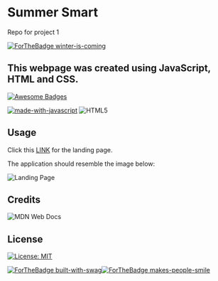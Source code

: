 # Summer Smart
Repo for project 1

[![ForTheBadge winter-is-coming](http://ForTheBadge.com/images/badges/winter-is-coming.svg)](http://ForTheBadge.com)


## This webpage was created using JavaScript, HTML and CSS.
[![Awesome Badges](https://img.shields.io/badge/badges-awesome-green.svg)](https://github.com/Naereen/badges)

[![made-with-javascript](https://img.shields.io/badge/Made%20with-JavaScript-1f425f.svg)](https://www.javascript.com)   ![HTML5](https://img.shields.io/badge/html5-%23E34F26.svg?style=for-the-badge&logo=html5&logoColor=white)




## Usage


Click this [LINK](https://kstensing.github.io/fantastic-four/) for the landing page.


The application should resemble the image below: 

![Landing Page](assets/images/capture.JPG)

## Credits

![MDN Web Docs](https://img.shields.io/badge/MDN_Web_Docs-black?style=for-the-badge&logo=mdnwebdocs&logoColor=white)

## License

[![License: MIT](https://img.shields.io/badge/License-MIT-yellow.svg)](https://opensource.org/licenses/MIT)




[![ForTheBadge built-with-swag](http://ForTheBadge.com/images/badges/built-with-swag.svg)](https://GitHub.com/Naereen/)[![ForTheBadge makes-people-smile](http://ForTheBadge.com/images/badges/makes-people-smile.svg)](http://ForTheBadge.com)
